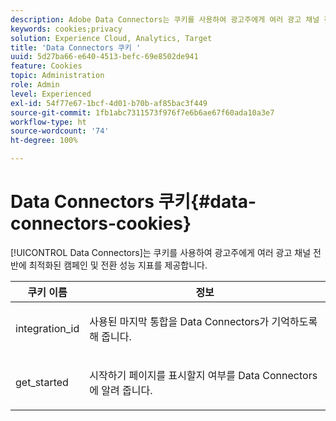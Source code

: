 ```yaml
---
description: Adobe Data Connectors는 쿠키를 사용하여 광고주에게 여러 광고 채널 전반에 최적화된 캠페인 및 전환 성능 지표를 제공합니다.
keywords: cookies;privacy
solution: Experience Cloud, Analytics, Target
title: 'Data Connectors 쿠키 '
uuid: 5d27ba66-e640-4513-befc-69e8502de941
feature: Cookies
topic: Administration
role: Admin
level: Experienced
exl-id: 54f77e67-1bcf-4d01-b70b-af85bac3f449
source-git-commit: 1fb1abc7311573f976f7e6b6ae67f60ada10a3e7
workflow-type: ht
source-wordcount: '74'
ht-degree: 100%

---
```


# Data Connectors 쿠키{#data-connectors-cookies}

[!UICONTROL Data Connectors]는 쿠키를 사용하여 광고주에게 여러 광고 채널 전반에 최적화된 캠페인 및 전환 성능 지표를 제공합니다.

<table id="table_54B402C6E19C4A70B1E27BC9DFF776EB"> 
 <thead> 
  <tr> 
   <th colname="col1" class="entry"> 쿠키 이름 </th> 
   <th colname="col2" class="entry"> 정보 </th> 
  </tr> 
 </thead>
 <tbody> 
  <tr> 
   <td colname="col1"> <p>integration_id </p> </td> 
   <td colname="col2"> <p>사용된 마지막 통합을 Data Connectors가 기억하도록 해 줍니다. </p> </td> 
  </tr> 
  <tr> 
   <td colname="col1"> <p>get_started </p> </td> 
   <td colname="col2"> <p><span class="wintitle">시작하기</span> 페이지를 표시할지 여부를 Data Connectors에 알려 줍니다. </p> </td> 
  </tr> 
 </tbody> 
</table>
